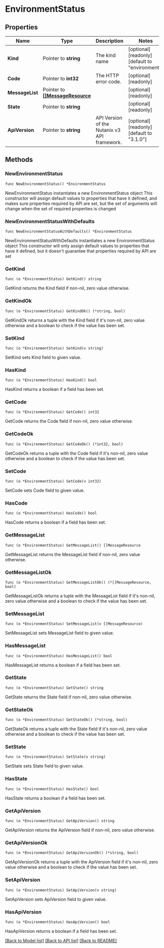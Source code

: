 # EnvironmentStatus

## Properties

Name | Type | Description | Notes
------------ | ------------- | ------------- | -------------
**Kind** | Pointer to **string** | The kind name | [optional] [readonly] [default to "environment"]
**Code** | Pointer to **int32** | The HTTP error code. | [optional] [readonly] 
**MessageList** | Pointer to [**[]MessageResource**](MessageResource.md) |  | [optional] [readonly] 
**State** | Pointer to **string** |  | [optional] [readonly] 
**ApiVersion** | Pointer to **string** | API Version of the Nutanix v3 API framework. | [optional] [readonly] [default to "3.1.0"]

## Methods

### NewEnvironmentStatus

`func NewEnvironmentStatus() *EnvironmentStatus`

NewEnvironmentStatus instantiates a new EnvironmentStatus object
This constructor will assign default values to properties that have it defined,
and makes sure properties required by API are set, but the set of arguments
will change when the set of required properties is changed

### NewEnvironmentStatusWithDefaults

`func NewEnvironmentStatusWithDefaults() *EnvironmentStatus`

NewEnvironmentStatusWithDefaults instantiates a new EnvironmentStatus object
This constructor will only assign default values to properties that have it defined,
but it doesn't guarantee that properties required by API are set

### GetKind

`func (o *EnvironmentStatus) GetKind() string`

GetKind returns the Kind field if non-nil, zero value otherwise.

### GetKindOk

`func (o *EnvironmentStatus) GetKindOk() (*string, bool)`

GetKindOk returns a tuple with the Kind field if it's non-nil, zero value otherwise
and a boolean to check if the value has been set.

### SetKind

`func (o *EnvironmentStatus) SetKind(v string)`

SetKind sets Kind field to given value.

### HasKind

`func (o *EnvironmentStatus) HasKind() bool`

HasKind returns a boolean if a field has been set.

### GetCode

`func (o *EnvironmentStatus) GetCode() int32`

GetCode returns the Code field if non-nil, zero value otherwise.

### GetCodeOk

`func (o *EnvironmentStatus) GetCodeOk() (*int32, bool)`

GetCodeOk returns a tuple with the Code field if it's non-nil, zero value otherwise
and a boolean to check if the value has been set.

### SetCode

`func (o *EnvironmentStatus) SetCode(v int32)`

SetCode sets Code field to given value.

### HasCode

`func (o *EnvironmentStatus) HasCode() bool`

HasCode returns a boolean if a field has been set.

### GetMessageList

`func (o *EnvironmentStatus) GetMessageList() []MessageResource`

GetMessageList returns the MessageList field if non-nil, zero value otherwise.

### GetMessageListOk

`func (o *EnvironmentStatus) GetMessageListOk() (*[]MessageResource, bool)`

GetMessageListOk returns a tuple with the MessageList field if it's non-nil, zero value otherwise
and a boolean to check if the value has been set.

### SetMessageList

`func (o *EnvironmentStatus) SetMessageList(v []MessageResource)`

SetMessageList sets MessageList field to given value.

### HasMessageList

`func (o *EnvironmentStatus) HasMessageList() bool`

HasMessageList returns a boolean if a field has been set.

### GetState

`func (o *EnvironmentStatus) GetState() string`

GetState returns the State field if non-nil, zero value otherwise.

### GetStateOk

`func (o *EnvironmentStatus) GetStateOk() (*string, bool)`

GetStateOk returns a tuple with the State field if it's non-nil, zero value otherwise
and a boolean to check if the value has been set.

### SetState

`func (o *EnvironmentStatus) SetState(v string)`

SetState sets State field to given value.

### HasState

`func (o *EnvironmentStatus) HasState() bool`

HasState returns a boolean if a field has been set.

### GetApiVersion

`func (o *EnvironmentStatus) GetApiVersion() string`

GetApiVersion returns the ApiVersion field if non-nil, zero value otherwise.

### GetApiVersionOk

`func (o *EnvironmentStatus) GetApiVersionOk() (*string, bool)`

GetApiVersionOk returns a tuple with the ApiVersion field if it's non-nil, zero value otherwise
and a boolean to check if the value has been set.

### SetApiVersion

`func (o *EnvironmentStatus) SetApiVersion(v string)`

SetApiVersion sets ApiVersion field to given value.

### HasApiVersion

`func (o *EnvironmentStatus) HasApiVersion() bool`

HasApiVersion returns a boolean if a field has been set.


[[Back to Model list]](../README.md#documentation-for-models) [[Back to API list]](../README.md#documentation-for-api-endpoints) [[Back to README]](../README.md)



